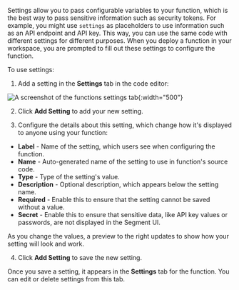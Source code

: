 <!-- usually placed under a heading called "Settings and Secrets" -->

Settings allow you to pass configurable variables to your function, which is the best way to pass sensitive information such as security tokens. For example, you might use `settings` as placeholders to use information such as an API endpoint and API key. This way, you can use the same code with different settings for different purposes. When you deploy a function in your workspace, you are prompted to fill out these settings to configure the function.

To use settings:

1. Add a setting in the **Settings** tab in the code editor:

![A screenshot of the functions settings tab](/docs/connections/functions/images/settings-tab-empty.png){:width="500"}

2. Click **Add Setting** to add your new setting.

3. Configure the details about this setting, which change how it's displayed to anyone using your function:

- **Label** - Name of the setting, which users see when configuring the function.
- **Name** - Auto-generated name of the setting to use in function's source code.
- **Type** - Type of the setting's value.
- **Description** - Optional description, which appears below the setting name.
- **Required** - Enable this to ensure that the setting cannot be saved without a value.
- **Secret** - Enable this to ensure that sensitive data, like API key values or passwords, are not displayed in the Segment UI. 

As you change the values, a preview to the right updates to show how your setting will look and work.

4. Click **Add Setting** to save the new setting.

Once you save a setting, it appears in the **Settings** tab for the function. You can edit or delete settings from this tab.
